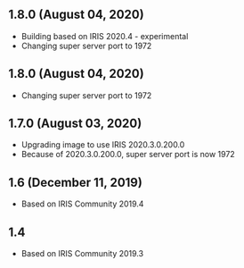 ## 1.8.0 (August 04, 2020)
  - Building based on IRIS 2020.4 - experimental
  - Changing super server port to 1972

## 1.8.0 (August 04, 2020)
  - Changing super server port to 1972

## 1.7.0 (August 03, 2020)
  - Upgrading image to use IRIS 2020.3.0.200.0
  - Because of 2020.3.0.200.0, super server port is now 1972

## 1.6 (December 11, 2019)
  - Based on IRIS Community 2019.4

## 1.4
  - Based on IRIS Community 2019.3